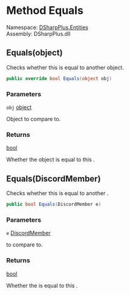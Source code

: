# Method Equals

Namespace: [DSharpPlus.Entities](DSharpPlus.Entities.md)  
Assembly: DSharpPlus.dll

## <a id="DSharpPlus_Entities_DiscordMember_Equals_System_Object_"></a>Equals\(object\)

Checks whether this <xref href="DSharpPlus.Entities.DiscordMember" data-throw-if-not-resolved="false"></xref> is equal to another object.

```csharp
public override bool Equals(object obj)
```

### Parameters

`obj` [object](https://learn.microsoft.com/dotnet/api/system.object)

Object to compare to.

### Returns

[bool](https://learn.microsoft.com/dotnet/api/system.boolean)

Whether the object is equal to this <xref href="DSharpPlus.Entities.DiscordMember" data-throw-if-not-resolved="false"></xref>.

## <a id="DSharpPlus_Entities_DiscordMember_Equals_DSharpPlus_Entities_DiscordMember_"></a>Equals\(DiscordMember\)

Checks whether this <xref href="DSharpPlus.Entities.DiscordMember" data-throw-if-not-resolved="false"></xref> is equal to another <xref href="DSharpPlus.Entities.DiscordMember" data-throw-if-not-resolved="false"></xref>.

```csharp
public bool Equals(DiscordMember e)
```

### Parameters

`e` [DiscordMember](DSharpPlus.Entities.DiscordMember.md)

<xref href="DSharpPlus.Entities.DiscordMember" data-throw-if-not-resolved="false"></xref> to compare to.

### Returns

[bool](https://learn.microsoft.com/dotnet/api/system.boolean)

Whether the <xref href="DSharpPlus.Entities.DiscordMember" data-throw-if-not-resolved="false"></xref> is equal to this <xref href="DSharpPlus.Entities.DiscordMember" data-throw-if-not-resolved="false"></xref>.

